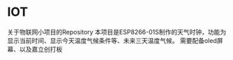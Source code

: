 # IOT
关于物联网小项目的Repository
本项目是ESP8266-01S制作的天气时钟，功能为显示当前时间、显示今天温度气候条件等、未来三天温度气候。
需要配备oled屏幕、以及嘉立创打板
